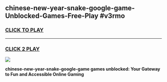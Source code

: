 
## chinese-new-year-snake-google-game-Unblocked-Games-Free-Play #v3rmo
<h3>
<a href="https://us.freeplayer.one?title=chinese-new-year-snake-google-game&ref=9M">CLICK TO PLAY</a></h3>
<hr>

<h3>
<a href="https://us.freeplayer.one?title=chinese-new-year-snake-google-game&ref=9M">CLICK 2 PLAY</a>
  
</h3>

<a href="https://us.freeplayer.one?title=chinese-new-year-snake-google-game&ref=9M"><img src="https://clearcache.store/games.png"></a>


**chinese-new-year-snake-google-game games unblocked: Your Gateway to Fun and Accessible Online Gaming**
